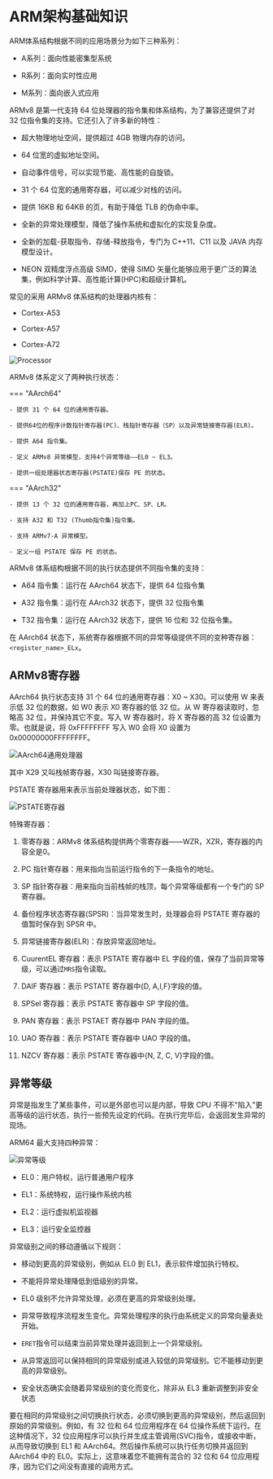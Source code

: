 # ARM架构基础知识

ARM体系结构根据不同的应用场景分为如下三种系列：

- A系列：面向性能密集型系统

- R系列：面向实时性应用

- M系列：面向嵌入式应用

ARMv8 是第一代支持 64 位处理器的指令集和体系结构，为了兼容还提供了对 32 位指令集的支持。它还引入了许多新的特性：

- 超大物理地址空间，提供超过 4GB 物理内存的访问。

- 64 位宽的虚拟地址空间。

- 自动事件信号，可以实现节能、高性能的自旋锁。

- 31 个 64 位宽的通用寄存器，可以减少对栈的访问。

- 提供 16KB 和 64KB 的页，有助于降低 TLB 的伪命中率。

- 全新的异常处理模型，降低了操作系统和虚拟化的实现复杂度。

- 全新的加载-获取指令、存储-释放指令，专门为 C++11、C11 以及 JAVA 内存模型设计。

- NEON 双精度浮点高级 SIMD，使得 SIMD 矢量化能够应用于更广泛的算法集，例如科学计算、高性能计算(HPC)和超级计算机。

常见的采用 ARMv8 体系结构的处理器内核有：

- Cortex-A53

- Cortex-A57

- Cortex-A72

![Processor](../images/arm/processor.png)

ARMv8 体系定义了两种执行状态：

=== "AArch64"

    - 提供 31 个 64 位的通用寄存器。

    - 提供64位的程序计数指针寄存器(PC)、栈指针寄存器（SP）以及异常链接寄存器(ELR)。
    
    - 提供 A64 指令集。

    - 定义 ARMv8 异常模型，支持4个异常等级——EL0 ~ EL3。
    
    - 提供一组处理器状态寄存器(PSTATE)保存 PE 的状态。

=== "AArch32"

    - 提供 13 个 32 位的通用寄存器，再加上PC、SP、LR。
    
    - 支持 A32 和 T32 (Thumb指令集)指令集。

    - 支持 ARMv7-A 异常模型。

    - 定义一组 PSTATE 保存 PE 的状态。

ARMv8 体系结构根据不同的执行状态提供不同指令集的支持：

- A64 指令集：运行在 AArch64 状态下，提供 64 位指令集

- A32 指令集：运行在 AArch32 状态下，提供 32 位指令集

- T32 指令集：运行在 AArch32 状态下，提供 16 位和 32 位指令集。

在 AArch64 状态下，系统寄存器根据不同的异常等级提供不同的变种寄存器：`<register_name>_ELx`。

## ARMv8寄存器

AArch64 执行状态支持 31 个 64 位的通用寄存器：X0 ~ X30。可以使用 W 来表示低 32 位的数据，如 W0 表示 X0 寄存器的低 32 位。从 W 寄存器读取时，忽略高 32 位，并保持其它不变。写入 W 寄存器时，将 X 寄存器的高 32 位设置为零。也就是说，将 0xFFFFFFFF 写入 W0 会将 X0 设置为 0x00000000FFFFFFFF。

![AArch64通用处理器](../images/arm/gp_registers.webp)

其中 X29 又叫栈帧寄存器，X30 叫链接寄存器。

PSTATE 寄存器用来表示当前处理器状态，如下图：

![PSTATE寄存器](../images/arm/pstate.webp)

特殊寄存器：

1. 零寄存器：ARMv8 体系结构提供两个零寄存器——WZR，XZR，寄存器的内容全是0。

2. PC 指针寄存器：用来指向当前运行指令的下一条指令的地址。

3. SP 指针寄存器：用来指向当前栈帧的栈顶，每个异常等级都有一个专门的 SP 寄存器。

4. 备份程序状态寄存器(SPSR)：当异常发生时，处理器会将 PSTATE 寄存器的值暂时保存到 SPSR 中。

5. 异常链接寄存器(ELR)：存放异常返回地址。

6. CuurentEL 寄存器：表示 PSTATE 寄存器中 EL 字段的值，保存了当前异常等级，可以通过`MRS`指令读取。

7. DAIF 寄存器：表示 PSTATE 寄存器中{D, A,I,F}字段的值。

8. SPSel 寄存器：表示 PSTATE 寄存器中 SP 字段的值。

9. PAN 寄存器：表示 PSTAET 寄存器中 PAN 字段的值。

10. UAO 寄存器：表示 PSTATE 寄存器中 UAO 字段的值。

11. NZCV 寄存器：表示 PSTATE 寄存器中{N, Z, C, V}字段的值。

## 异常等级

异常是指发生了某些事件，可以是外部也可以是内部，导致 CPU 不得不"陷入"更高等级的运行状态，执行一些预先设定的代码。在执行完毕后，会返回发生异常的现场。

ARM64 最大支持四种异常：

![异常等级](../images/arm/exception_level.webp)

- EL0：用户特权，运行普通用户程序

- EL1：系统特权，运行操作系统内核

- EL2：运行虚拟机监视器
  
- EL3：运行安全监控器

异常级别之间的移动遵循以下规则：

- 移动到更高的异常级别，例如从 EL0 到 EL1，表示软件增加执行特权。

- 不能将异常处理降低到低级别的异常。

- EL0 级别不允许异常处理，必须在更高的异常级别处理。

- 异常导致程序流程发生变化。异常处理程序的执行由系统定义的异常向量表处开始。

- `ERET`指令可以结束当前异常处理并返回到上一个异常级别。

- 从异常返回可以保持相同的异常级别或进入较低的异常级别。它不能移动到更高的异常级别。

- 安全状态确实会随着异常级别的变化而变化，除非从 EL3 重新调整到非安全状态

要在相同的异常级别之间切换执行状态，必须切换到更高的异常级别，然后返回到原始的异常级别。例如，有 32 位和 64 位应用程序在 64 位操作系统下运行。在这种情况下，32 位应用程序可以执行并生成主管调用(SVC)指令，或接收中断，从而导致切换到 EL1 和 AArch64。然后操作系统可以执行任务切换并返回到 AArch64 中的 EL0。实际上，这意味着您不能拥有混合的 32 位和 64 位应用程序，因为它们之间没有直接的调用方式。
